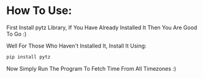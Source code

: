# How To Use:

First Install pytz Library, If You Have Already Installed It Then You Are Good To Go :)

Well For Those Who Haven't Installed It, Install It Using: 
```python
pip install pytz
```

Now Simply Run The Program To Fetch Time From All Timezones :)
